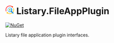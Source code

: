 # <img style="height: 1em;" src="images/icon.png"/> Listary.FileAppPlugin
[![NuGet](http://img.shields.io/nuget/v/Listary.FileAppPlugin.svg)](https://www.nuget.org/packages/Listary.FileAppPlugin)

Listary file application plugin interfaces.